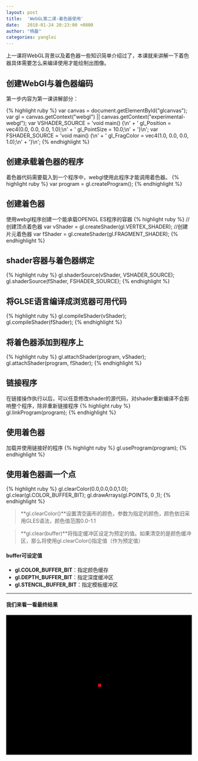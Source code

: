 ```yaml
---
layout: post
title:  'WebGL第二课-着色器使用'
date:   2018-01-24 20:23:00 +0800
author: "杨磊"
categories: yanglei
---
```


上一课将WebGL背景以及着色器一些知识简单介绍过了，本课就来讲解一下着色器具体需要怎么来编译使用才能绘制出图像。

## 创建WebGl与着色器编码

第一步内容为第一课讲解部分：

{% highlight ruby %}
var canvas = document.getElementById("glcanvas");
var gl = canvas.getContext("webgl") || canvas.getContext("experimental-webgl");
var VSHADER_SOURCE = 
  'void main() {\n' +
    '  gl_Position = vec4(0.0, 0.0, 0.0, 1.0);\n' +
    '  gl_PointSize = 10.0;\n' + 
  '}\n';
var FSHADER_SOURCE =
    'void main() {\n' +
    '  gl_FragColor = vec4(1.0, 0.0, 0.0, 1.0);\n' +
'}\n';
{% endhighlight %}

## 创建承载着色器的程序
着色器代码需要载入到一个程序中，webgl使用此程序才能调用着色器。
{% highlight ruby %}
var program = gl.createProgram();
{% endhighlight %}

## 创建着色器
使用webgl程序创建一个能承载OPENGL ES程序的容器
{% highlight ruby %}
//创建顶点着色器
var vShader = gl.createShader(gl.VERTEX_SHADER);
//创建片元着色器
var fShader = gl.createShader(gl.FRAGMENT_SHADER);
{% endhighlight %}

## shader容器与着色器绑定
{% highlight ruby %}
gl.shaderSource(vShader, VSHADER_SOURCE);
gl.shaderSource(fShader, FSHADER_SOURCE);
{% endhighlight %}

## 将GLSE语言编译成浏览器可用代码
{% highlight ruby %}
gl.compileShader(vShader);
gl.compileShader(fShader);
{% endhighlight %}

## 将着色器添加到程序上
{% highlight ruby %}
gl.attachShader(program, vShader);
gl.attachShader(program, fShader);
{% endhighlight %}

## 链接程序
在链接操作执行以后，可以任意修改shader的源代码，对shader重新编译不会影响整个程序，除非重新链接程序
{% highlight ruby %}
gl.linkProgram(program);
{% endhighlight %}

## 使用着色器
加载并使用链接好的程序
{% highlight ruby %}
gl.useProgram(program);
{% endhighlight %}

## 使用着色器画一个点
{% highlight ruby %}
gl.clearColor(0.0,0.0,0.0,1.0);
gl.clear(gl.COLOR_BUFFER_BIT);
gl.drawArrays(gl.POINTS, 0 ,1);
{% endhighlight %}

> **gl.clearColor()**设置清空画布的颜色，参数为指定的颜色，颜色依旧采用GLES语法，颜色值范围0.0-1.1

> **gl.clear(buffer)**将指定缓冲区设定为预定的值。如果清空的是颜色缓冲区，那么将使用gl.clearColor()指定值（作为预定值）

#### buffer可设定值

- **gl.COLOR_BUFFER_BIT**：指定颜色缓存
- **gl.DEPTH_BUFFER_BIT**：指定深度缓冲区
- **gl.STENCIL_BUFFER_BIT**：指定模板缓冲区

---


#### 我们来看一看最终结果

![我是图片的Alt](/assets/img/yanglei6.jpg)
